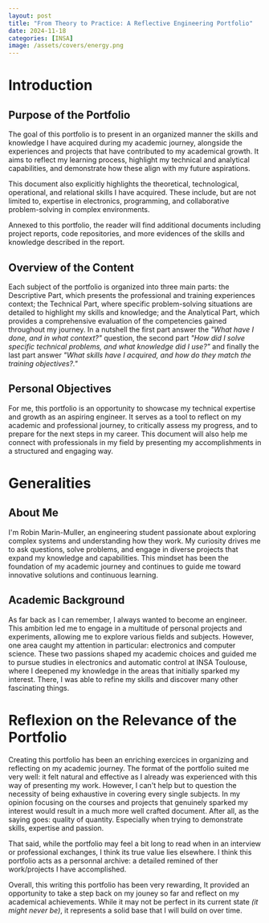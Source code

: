 ```yaml
---
layout: post
title: "From Theory to Practice: A Reflective Engineering Portfolio"
date: 2024-11-18
categories: [INSA]
image: /assets/covers/energy.png
---
```


# Introduction

## Purpose of the Portfolio

The goal of this portfolio is to present in an organized manner the skills and knowledge I have acquired during my academic journey, alongside the experiences and projects that have contributed to my academical growth. It aims to reflect my learning process, highlight my technical and analytical capabilities, and demonstrate how these align with my future aspirations.

This document also explicitly highlights the theoretical, technological, operational, and relational skills I have acquired. These include, but are not limited to, expertise in electronics, programming, and collaborative problem-solving in complex environments.

Annexed to this portfolio, the reader will find additional documents including project reports, code repositories, and more evidences of the skills and knowledge described in the report.


## Overview of the Content

Each subject of the portfolio is organized into three main parts: the Descriptive Part, which presents the professional and training experiences context; the Technical Part, where specific problem-solving situations are detailed to highlight my skills and knowledge; and the Analytical Part, which provides a comprehensive evaluation of the competencies gained throughout my journey. In a nutshell the first part answer the *"What have I done, and in what context?"* question, the second part *"How did I solve specific technical problems, and what knowledge did I use?"* and finally the last part answer *"What skills have I acquired, and how do they match the training objectives?."*

## Personal Objectives

For me, this portfolio is an opportunity to showcase my technical expertise and growth as an aspiring engineer. It serves as a tool to reflect on my academic and professional journey, to critically assess my progress, and to prepare for the next steps in my career. This document will also help me connect with professionals in my field by presenting my accomplishments in a structured and engaging way.

# Generalities

## About Me

I'm Robin Marin-Muller, an engineering student passionate about exploring complex systems and understanding how they work. My curiosity drives me to ask questions, solve problems, and engage in diverse projects that expand my knowledge and capabilities. This mindset has been the foundation of my academic journey and continues to guide me toward innovative solutions and continuous learning.

## Academic Background

As far back as I can remember, I always wanted to become an engineer. This ambition led me to engage in a multitude of personal projects and experiments, allowing me to explore various fields and subjects. However, one area caught my attention in particular: electronics and computer science. These two passions shaped my academic choices and guided me to pursue studies in electronics and automatic control at INSA Toulouse, where I deepened my knowledge in the areas that initially sparked my interest. There, I was able to refine my skills and discover many other fascinating things.


# Reflexion on the Relevance of the Portfolio

Creating this portfolio has been an enriching exercices in organizing and reflecting on my academic journey. The format of the portfolio suited me very well: it felt natural and effective as I already was experienced with this way of presenting my work. However, I can't help but to question the necessity of being exhaustive in covering every single subjects. In my opinion focusing on the courses and projects that genuinely sparked my interest would result in a much more well crafted document. After all, as the saying goes: quality of quantity. Especially when trying to demonstrate skills, expertise and passion.

That said, while the portfolio may feel a bit long to read when in an interview or professional exchanges, I think its true value lies elsewhere. I think this portfolio acts as a personnal archive: a detailed remined of ther work/projects I have accomplished. 

Overall, this writing this portfolio has been very rewarding, It provided an opportunity to take a step back on my jouney so far and reflect on my academical achievements. While it may not be perfect in its current state *(it might never be)*, it represents a solid base that I will build on over time.